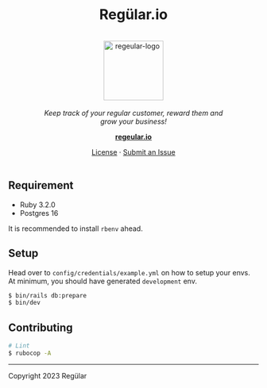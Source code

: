 <h1 align="center">Regülar.io</h1>

<p align="center">
  <br>
  <img src="https://github.com/Xavier-IV/regeular_io/assets/14009259/a733db1e-ffbc-4e7f-87ed-105f13443ae4" alt="regeular-logo" width="120px" height="120px"/>
  <br>
  <br>
  <em>Keep track of your regular customer, reward them and<br/>grow your business!</em>
  <br>
</p>

<p align="center">
  <a href="https://regeular.io"><strong>regeular.io</strong></a>
  <br>
</p>

<p align="center">
  <a href="LICENSE">License</a>
  ·
  <a href="https://github.com/Xavier-IV/regeular_io/issues">Submit an Issue</a>
  <br>
  <br>
</p>

## Requirement

- Ruby 3.2.0
- Postgres 16

It is recommended to install `rbenv` ahead.

## Setup

Head over to `config/credentials/example.yml` on how to setup your envs.
At minimum, you should have generated `development` env.

```bash
$ bin/rails db:prepare
$ bin/dev
```

## Contributing

```bash
# Lint
$ rubocop -A
```

---

Copyright 2023 Regülar
